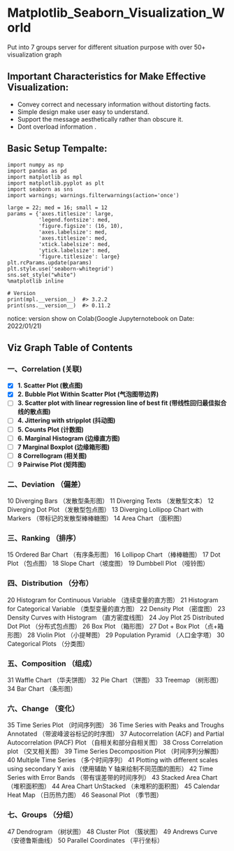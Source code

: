 <!--
 * @Author: BDFD
 * @Date: 2022-01-21 13:17:17
 * @LastEditTime: 2022-01-21 13:45:51
 * @LastEditors: BDFD
 * @Description:
 * @FilePath: \Matplotlib_Seaborn_Visualization_World\README.md
-->

# Matplotlib_Seaborn_Visualization_World

Put into 7 groups server for different situation purpose with over 50+ visualization graph

## Important Characteristics for Make Effective Visualization:

- Convey correct and necessary information without distorting facts.
- Simple design make user easy to understand.
- Support the message aesthetically rather than obscure it.
- Dont overload information .

## Basic Setup Tempalte:

```
import numpy as np
import pandas as pd
import matplotlib as mpl
import matplotlib.pyplot as plt
import seaborn as sns
import warnings; warnings.filterwarnings(action='once')

large = 22; med = 16; small = 12
params = {'axes.titlesize': large,
          'legend.fontsize': med,
          'figure.figsize': (16, 10),
          'axes.labelsize': med,
          'axes.titlesize': med,
          'xtick.labelsize': med,
          'ytick.labelsize': med,
          'figure.titlesize': large}
plt.rcParams.update(params)
plt.style.use('seaborn-whitegrid')
sns.set_style("white")
%matplotlib inline

# Version
print(mpl.__version__)  #> 3.2.2
print(sns.__version__)  #> 0.11.2
```

notice: version show on Colab(Google Jupyternotebook on Date: 2022/01/21)

## Viz Graph Table of Contents

### 一、Correlation (关联)

- [x] **1. Scatter Plot (散点图)**  
- [x] **2. Bubble Plot Within Scatter Plot (气泡图带边界)**  
- [ ] **3. Scatter plot with linear regression line of best fit (带线性回归最佳拟合线的散点图)**  
- [ ] **4. Jittering with stripplot (抖动图)**  
- [ ] **5. Counts Plot (计数图)**  
- [ ] **6. Marginal Histogram (边缘直方图)**  
- [ ] **7 Marginal Boxplot (边缘箱形图)**  
- [ ] **8 Correllogram (相关图)**  
- [ ] **9 Pairwise Plot (矩阵图)**  

### 二、Deviation （偏差）

10 Diverging Bars （发散型条形图）
11 Diverging Texts （发散型文本）
12 Diverging Dot Plot （发散型包点图）
13 Diverging Lollipop Chart with Markers （带标记的发散型棒棒糖图）
14 Area Chart （面积图）

### 三、Ranking （排序）

15 Ordered Bar Chart （有序条形图）
16 Lollipop Chart （棒棒糖图）
17 Dot Plot （包点图）
18 Slope Chart （坡度图）
19 Dumbbell Plot （哑铃图）

### 四、Distribution （分布）

20 Histogram for Continuous Variable （连续变量的直方图）
21 Histogram for Categorical Variable （类型变量的直方图）
22 Density Plot （密度图）
23 Density Curves with Histogram （直方密度线图）
24 Joy Plot
25 Distributed Dot Plot （分布式包点图）
26 Box Plot （箱形图）
27 Dot + Box Plot （点+箱形图）
28 Violin Plot （小提琴图）
29 Population Pyramid （人口金字塔）
30 Categorical Plots （分类图）

### 五、Composition （组成）

31 Waffle Chart （华夫饼图）
32 Pie Chart （饼图）
33 Treemap （树形图）
34 Bar Chart （条形图）

### 六、Change （变化）

35 Time Series Plot （时间序列图）
36 Time Series with Peaks and Troughs Annotated （带波峰波谷标记的时序图）
37 Autocorrelation (ACF) and Partial Autocorrelation (PACF) Plot （自相关和部分自相关图）
38 Cross Correlation plot （交叉相关图）
39 Time Series Decomposition Plot （时间序列分解图）
40 Multiple Time Series （多个时间序列）
41 Plotting with different scales using secondary Y axis （使用辅助 Y 轴来绘制不同范围的图形）
42 Time Series with Error Bands （带有误差带的时间序列）
43 Stacked Area Chart （堆积面积图）
44 Area Chart UnStacked （未堆积的面积图）
45 Calendar Heat Map （日历热力图）
46 Seasonal Plot （季节图）

### 七、Groups （分组）

47 Dendrogram （树状图）
48 Cluster Plot （簇状图）
49 Andrews Curve （安德鲁斯曲线）
50 Parallel Coordinates （平行坐标）
